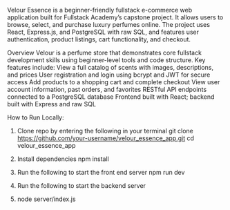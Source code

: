 Velour Essence is a beginner-friendly fullstack e-commerce web application built for Fullstack Academy’s capstone project. It allows users to browse, select, and purchase luxury perfumes online. The project uses React, Express.js, and PostgreSQL with raw SQL, and features user authentication, product listings, cart functionality, and checkout.

Overview
Velour is a perfume store that demonstrates core fullstack development skills using beginner-level tools and code structure. Key features include:
View a full catalog of scents with images, descriptions, and prices
User registration and login using bcrypt and JWT for secure access
Add products to a shopping cart and complete checkout
View user account information, past orders, and favorites
RESTful API endpoints connected to a PostgreSQL database
Frontend built with React; backend built with Express and raw SQL

How to Run Locally:
1. Clone repo by entering the following in your terminal
git clone https://github.com/your-username/velour_essence_app.git
cd velour_essence_app

2. Install dependencies
npm install

3. Run the following to start the front end server
npm run dev

4. Run the following to start the backend server
5. node server/index.js

